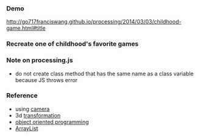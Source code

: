 ### Demo
http://go717franciswang.github.io/processing/2014/03/03/childhood-game.html#title

### Recreate one of childhood's favorite games

### Note on processing.js
* do not create class method that has the same name as a class variable because JS throws error

### Reference
* using [camera]
* 3d [transformation]
* [object oriented programming]
* [ArrayList]

[camera]: http://curriculum.makerbot.com/2011/processing_3d.html
[transformation]: http://processingjs.org/reference/pushMatrix_/
[object oriented programming]: http://www.processing.org/tutorials/objects/
[ArrayList]: http://processingjs.org/reference/ArrayList/
